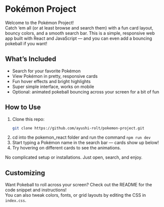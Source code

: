 
# Pokémon Project
Welcome to the Pokémon Project!  
Catch ‘em all (or at least browse and search them) with a fun card layout, bouncy colors, and a smooth search bar. This is a simple, responsive web app built with React and JavaScript — and you can even add a bouncing pokeball if you want!

## What’s Included
- Search for your favorite Pokémon
- View Pokémon in pretty, responsive cards
- Fun hover effects and bright highlights
- Super simple interface, works on mobile
- Optional: animated pokeball bouncing across your screen for a bit of fun

## How to Use
1. Clone this repo:
    ```bash
    git clone https://github.com/ayushi-rolt/pokemon-project.git
    ```
2. cd into the pokemon_react folder and run the command `npm run dev`
3. Start typing a Pokémon name in the search bar — cards show up below!
4. Try hovering on different cards to see the animations.

No complicated setup or installations. Just open, search, and enjoy.

## Customizing
Want Pokeball to roll across your screen? Check out the README for the code snippet and instructions!  
You can also tweak colors, fonts, or grid layouts by editing the CSS in `index.css`.







